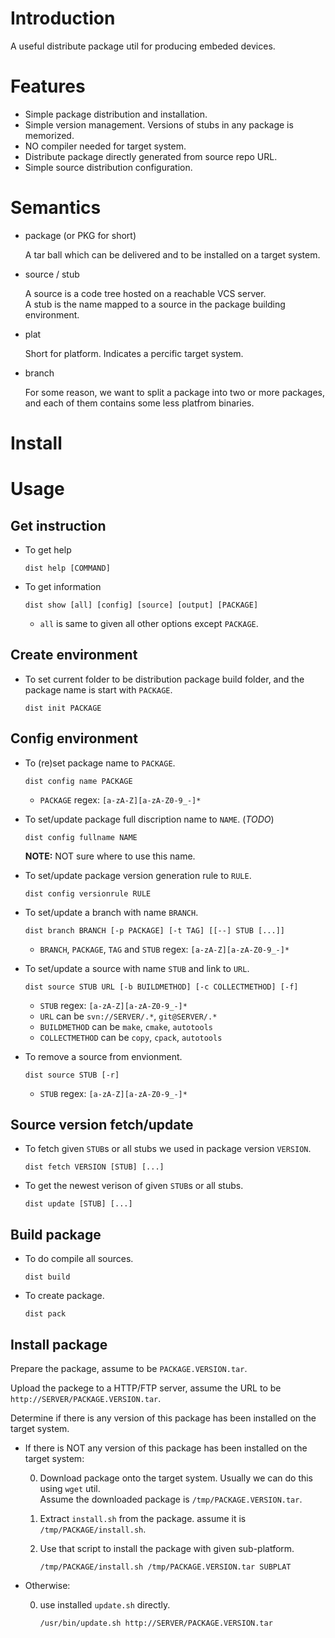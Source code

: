 # Introduction

A useful distribute package util for producing embeded devices.

# Features

* Simple package distribution and installation.
* Simple version management. Versions of stubs in any package is memorized.
* NO compiler needed for target system.
* Distribute package directly generated from source repo URL.
* Simple source distribution configuration.

# Semantics

* package (or PKG for short)
  
  A tar ball which can be delivered and to be installed on a target system.

* source / stub

  A source is a code tree hosted on a reachable VCS server.  
  A stub is the name mapped to a source in the package building environment.

* plat

  Short for platform. Indicates a percific target system.

* branch

  For some reason, we want to split a package into two or more packages, and each of them contains some less platfrom binaries.

# Install
# Usage

## Get instruction

* To get help

  ```
  dist help [COMMAND]
  ```

* To get information

  ```
  dist show [all] [config] [source] [output] [PACKAGE]
  ```

  * `all` is same to given all other options except `PACKAGE`.

## Create environment

* To set current folder to be distribution package build folder, and the package name is start with `PACKAGE`.

  ```
  dist init PACKAGE
  ```

## Config environment

* To (re)set package name to `PACKAGE`.

  ```
  dist config name PACKAGE
  ```

  * `PACKAGE` regex: `[a-zA-Z][a-zA-Z0-9_-]*`

* To set/update package full discription name to `NAME`. (*TODO*)

  ```
  dist config fullname NAME
  ```

  **NOTE:** NOT sure where to use this name.

* To set/update package version generation rule to `RULE`.

  ```
  dist config versionrule RULE
  ```

* To set/update a branch with name `BRANCH`.

  ```
  dist branch BRANCH [-p PACKAGE] [-t TAG] [[--] STUB [...]]
  ```

  * `BRANCH`, `PACKAGE`, `TAG` and `STUB` regex: `[a-zA-Z][a-zA-Z0-9_-]*`

* To set/update a source with name `STUB` and link to `URL`.

  ```
  dist source STUB URL [-b BUILDMETHOD] [-c COLLECTMETHOD] [-f]
  ```

  * `STUB` regex: `[a-zA-Z][a-zA-Z0-9_-]*`
  * `URL` can be `svn://SERVER/.*`, `git@SERVER/.*`
  * `BUILDMETHOD` can be `make`, `cmake`, `autotools`
  * `COLLECTMETHOD` can be `copy`, `cpack`, `autotools`

* To remove a source from envionment.

  ```
  dist source STUB [-r]
  ```

  * `STUB` regex: `[a-zA-Z][a-zA-Z0-9_-]*`

## Source version fetch/update

* To fetch given `STUB`s or all stubs we used in package version `VERSION`.

  ```
  dist fetch VERSION [STUB] [...]
  ```

* To get the newest verison of given `STUB`s or all stubs.

  ```
  dist update [STUB] [...]
  ```

## Build package

* To do compile all sources.

  ```
  dist build
  ```

* To create package.

  ```
  dist pack
  ```

## Install package

Prepare the package, assume to be `PACKAGE.VERSION.tar`.

Upload the packege to a HTTP/FTP server, assume the URL to be `http://SERVER/PACKAGE.VERSION.tar`.

Determine if there is any version of this package has been installed on the target system.

* If there is NOT any version of this package has been installed on the target system:

  0. Download package onto the target system. Usually we can do this using `wget` util.  
Assume the downloaded package is `/tmp/PACKAGE.VERSION.tar`.

  0. Extract `install.sh` from the package. assume it is `/tmp/PACKAGE/install.sh`.

  0. Use that script to install the package with given sub-platform.
  
     ```
     /tmp/PACKAGE/install.sh /tmp/PACKAGE.VERSION.tar SUBPLAT
     ```

* Otherwise:

  0. use installed `update.sh` directly.

     ```
     /usr/bin/update.sh http://SERVER/PACKAGE.VERSION.tar
     ```
